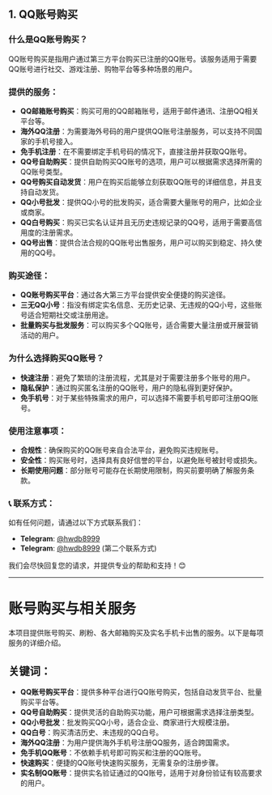 ## 1. **QQ账号购买**

### 什么是QQ账号购买？

QQ账号购买是指用户通过第三方平台购买已注册的QQ账号。该服务适用于需要QQ账号进行社交、游戏注册、购物平台等多种场景的用户。

### 提供的服务：
- **QQ邮箱账号购买**：购买可用的QQ邮箱账号，适用于邮件通讯、注册QQ相关平台等。
- **海外QQ注册**：为需要海外号码的用户提供QQ账号注册服务，可以支持不同国家的手机号接入。
- **免手机注册**：在不需要绑定手机号码的情况下，直接注册并获取QQ账号。
- **QQ号自助购买**：提供自助购买QQ账号的选项，用户可以根据需求选择所需的QQ账号类型。
- **QQ号购买自动发货**：用户在购买后能够立刻获取QQ账号的详细信息，并且支持自动发货。
- **QQ小号批发**：提供QQ小号的批发购买，适合需要大量账号的用户，比如企业或商家。
- **QQ白号购买**：购买已实名认证并且无历史违规记录的QQ号，适用于需要高信用度的注册需求。
- **QQ号出售**：提供合法合规的QQ账号出售服务，用户可以购买到稳定、持久使用的QQ号。

### 购买途径：
- **QQ账号购买平台**：通过各大第三方平台提供安全便捷的购买途径。
- **三无QQ小号**：指没有绑定实名信息、无历史记录、无违规的QQ小号，这些账号适合短期社交或注册用途。
- **批量购买与批发服务**：可以购买多个QQ账号，适合需要大量注册或开展营销活动的用户。

### 为什么选择购买QQ账号？
- **快速注册**：避免了繁琐的注册流程，尤其是对于需要注册多个账号的用户。
- **隐私保护**：通过购买匿名注册的QQ账号，用户的隐私得到更好保护。
- **免手机号**：对于某些特殊需求的用户，可以选择不需要手机号即可注册QQ账号。

### 使用注意事项：
- **合规性**：确保购买的QQ账号来自合法平台，避免购买违规账号。
- **安全性**：购买账号时，选择具有良好信誉的平台，以避免账号被封号或损失。
- **长期使用问题**：部分账号可能存在长期使用限制，购买前要明确了解服务条款。

### 📞 **联系方式**：

如有任何问题，请通过以下方式联系我们：

- **Telegram**: [@hwdb8999](https://t.me/hwdb8999)
- **Telegram**: [@hwdb8999](https://t.me/hwdb8999) (第二个联系方式)

我们会尽快回复您的请求，并提供专业的帮助和支持！😊

---

# 账号购买与相关服务

本项目提供账号购买、刷粉、各大邮箱购买及实名手机卡出售的服务。以下是每项服务的详细介绍。

## 关键词：
- **QQ账号购买平台**：提供多种平台进行QQ账号购买，包括自动发货平台、批量购买平台等。
- **QQ号自助购买**：提供灵活的自助购买功能，用户可根据需求选择注册类型。
- **QQ小号批发**：批发购买QQ小号，适合企业、商家进行大规模注册。
- **QQ白号**：购买清洁历史、未违规的QQ白号。
- **海外QQ注册**：为用户提供海外手机号注册QQ服务，适合跨国需求。
- **免手机QQ账号**：不依赖手机号即可购买和注册的QQ账号。
- **快速购买**：便捷的QQ账号快速购买服务，无需复杂的注册步骤。
- **实名制QQ账号**：提供实名验证通过的QQ账号，适用于对身份验证有较高要求的用户。
